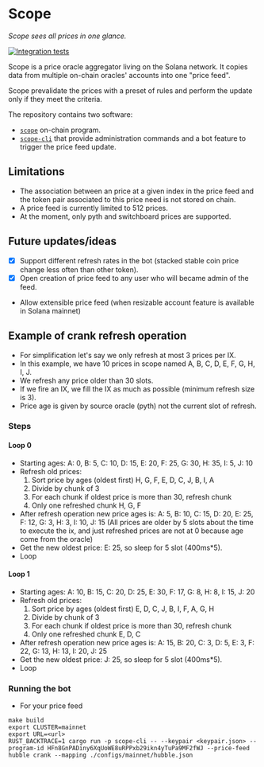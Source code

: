 # Scope

_Scope sees all prices in one glance._

[![Integration tests](https://github.com/hubbleprotocol/scope/actions/workflows/ts-integration.yaml/badge.svg)](https://github.com/hubbleprotocol/scope/actions/workflows/ts-integration.yaml)

Scope is a price oracle aggregator living on the Solana network. It copies data from multiple on-chain oracles' accounts into one "price feed".

Scope prevalidate the prices with a preset of rules and perform the update only if they meet the criteria.

The repository contains two software:

- [`scope`](./programs/scope/) on-chain program.
- [`scope-cli`](./off_chain/scope-cli/) that provide administration commands and a bot feature to trigger the price feed update.

## Limitations

- The association between an price at a given index in the price feed and the token pair associated to this price need is not stored on chain.
- A price feed is currently limited to 512 prices.
- At the moment, only pyth and switchboard prices are supported.

## Future updates/ideas

- [x] Support different refresh rates in the bot (stacked stable coin price change less often than other token).
- [x] Open creation of price feed to any user who will became admin of the feed.
- Allow extensible price feed (when resizable account feature is available in Solana mainnet)

## Example of crank refresh operation

- For simplification let's say we only refresh at most 3 prices per IX.
- In this example, we have 10 prices in scope named A, B, C, D, E, F, G, H, I, J.
- We refresh any price older than 30 slots.
- If we fire an IX, we fill the IX as much as possible (minimum refresh size is 3).
- Price age is given by source oracle (pyth) not the current slot of refresh.

### Steps

#### Loop 0

- Starting ages: A: 0, B: 5, C: 10, D: 15, E: 20, F: 25, G: 30, H: 35, I: 5, J: 10
- Refresh old prices:
  1. Sort price by ages (oldest first) H, G, F, E, D, C, J, B, I, A
  2. Divide by chunk of 3
  3. For each chunk if oldest price is more than 30, refresh chunk
  4. Only one refreshed chunk H, G, F
- After refresh operation new price ages is: A: 5, B: 10, C: 15, D: 20, E: 25, F: 12, G: 3, H: 3, I: 10, J: 15 (All prices are older by 5 slots about the time to execute the ix, and just refreshed prices are not at 0 because age come from the oracle)
- Get the new oldest price: E: 25, so sleep for 5 slot (400ms\*5).
- Loop

#### Loop 1

- Starting ages: A: 10, B: 15, C: 20, D: 25, E: 30, F: 17, G: 8, H: 8, I: 15, J: 20
- Refresh old prices:
  1. Sort price by ages (oldest first) E, D, C, J, B, I, F, A, G, H
  2. Divide by chunk of 3
  3. For each chunk if oldest price is more than 30, refresh chunk
  4. Only one refreshed chunk E, D, C
- After refresh operation new price ages is: A: 15, B: 20, C: 3, D: 5, E: 3, F: 22, G: 13, H: 13, I: 20, J: 25
- Get the new oldest price: J: 25, so sleep for 5 slot (400ms\*5).
- Loop

### Running the bot

- For your price feed
```
make build
export CLUSTER=mainnet
export URL=<url>
RUST_BACKTRACE=1 cargo run -p scope-cli -- --keypair <keypair.json> --program-id HFn8GnPADiny6XqUoWE8uRPPxb29ikn4yTuPa9MF2fWJ --price-feed hubble crank --mapping ./configs/mainnet/hubble.json
```
